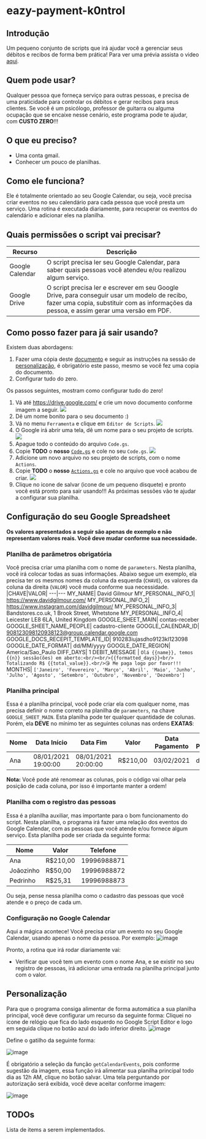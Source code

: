 # eazy-payment-k0ntroI

## Introdução
Um pequeno conjunto de scripts que irá ajudar você a gerenciar seus débitos e recibos de forma bem prática! Para ver uma prévia assista o video [aqui](https://www.youtube.com/watch?v=WaxlzZFXXWo).

## Quem pode usar?
Qualquer pessoa que forneça serviço para outras pessoas, e precisa de uma praticidade para controlar os débitos e gerar recibos para seus clientes. Se você é um psicólogo, professor de guitarra ou alguma ocupação que se encaixe nesse cenário, este programa pode te ajudar, com **CUSTO ZERO**!!!

## O que eu preciso?
* Uma conta gmail.
* Conhecer um pouco de planilhas.

## Como ele funciona?
Ele é totalmente orientado ao seu Google Calendar, ou seja, você precisa criar eventos no seu calendário para cada pessoa que você presta um serviço. Uma rotina é executada diariamente, para recuperar os eventos do calendário e adicionar eles na planilha.

## Quais permissões o script vai precisar?
|Recurso|Descrição|
--------|---------|
Google Calendar|O script precisa ler seu Google Calendar, para saber quais pessoas você atendeu e/ou realizou algum serviço.|
Google Drive|O script precisa ler e escrever em seu Google Drive, para conseguir usar um modelo de recibo, fazer uma copia, substituir com as informações da pessoa, e assim gerar uma versão em PDF.|

## Como posso fazer para já sair usando?

Existem duas abordagens:
1. Fazer uma cópia deste [documento](https://docs.google.com/spreadsheets/d/1V0tXBxGwRb3Mz_M5PV7lJlYFqcJLSVUPvEIuFVwYjNY/edit?usp=sharing) e seguir as instruções na sessão de [personalização](https://github.com/thiagosanches/eazy-payment-k0ntroI/blob/main/README.md#personaliza%C3%A7%C3%A3o), é obrigatório este passo, mesmo se você fez uma copia do documento.
2. Configurar tudo do zero.

Os passos seguintes, mostram como configurar tudo do zero!

1. Vá até https://drive.google.com/ e crie um novo documento conforme imagem a seguir.
![](https://user-images.githubusercontent.com/5191469/123519411-8971e480-d681-11eb-9955-26dcefd0b3fd.png)
2. Dê um nome bonito para o seu documento :)
3. Vá no menu `Ferramenta` e clique em `Editor de Scripts`.
![](https://user-images.githubusercontent.com/5191469/123519490-e2da1380-d681-11eb-9676-3b8c61fd1afd.png)
4. O Google irá abrir uma tela, dê um nome para o seu projeto de scripts.
![](https://user-images.githubusercontent.com/5191469/123519531-351b3480-d682-11eb-886d-dbc5a764fcd4.png)
5. Apague todo o conteúdo do arquivo `Code.gs`.
6. Copie **TODO** o **nosso** [`Code.gs`](Code.gs) e cole no seu `Code.gs`.
![](https://user-images.githubusercontent.com/5191469/123519600-bb377b00-d682-11eb-80d0-cc4d5731e92b.png)
7. Adicione um novo arquivo no seu projeto de scripts, com o nome `Actions`.
8. Copie **TODO** o **nosso** [`Actions.gs`](Actions.gs) e cole no arquivo que você acabou de criar. 
![](https://user-images.githubusercontent.com/5191469/123519675-3305a580-d683-11eb-9188-54a5c1fe07d7.png)
9. Clique no icone de salvar (icone de um pequeno disquete) e pronto você está pronto para sair usando!!! As próximas sessões vão te ajudar a configurar sua planilha.

## Configuração do seu Google Spreadsheet
**Os valores apresentados a seguir são apenas de exemplo e não representam valores reais. Você deve mudar conforme sua necessidade.**

### Planilha de parâmetros obrigatória
Você precisa criar uma planilha com o nome de `parameters`. Nesta planilha, você irá colocar todas as suas informações. Abaixo segue um exemplo, ela precisa ter os mesmos nomes da coluna da esquerda (`CHAVE`), os valores da coluna da direita (`VALOR`) você muda conforme sua necessidade.
|CHAVE|VALOR|
---|---
MY_NAME| David Gilmour
MY_PERSONAL_INFO_1|	https://www.davidgilmour.com/
MY_PERSONAL_INFO_2|	https://www.instagram.com/davidgilmour/
MY_PERSONAL_INFO_3|	Bandstores.co.uk, 1 Brook Street, Whetstone
MY_PERSONAL_INFO_4|	Leicester LE8 6LA, United Kingdom
GOOGLE_SHEET_MAIN| contas-receber
GOOGLE_SHEET_NAME_PEOPLE|	cadastro-cliente
GOOGLE_CALENDAR_ID| 908123098120938123@group.calendar.google.com
GOOGLE_DOCS_RECEPIT_TEMPLATE_ID|	910283iujasdho9123kl123098
GOOGLE_DATE_FORMAT| dd/MM/yyyy
GOOGLE_DATE_REGION| America/Sao_Paulo
DIFF_DAYS|	1
DEBIT_MESSAGE |	`Olá {{name}}, temos {{n}} sessão(ões) em aberto:<br/><br/>{{formatted_days}}<br/> Totalizando R$ {{total_value}}.<br/>😘 Me paga logo por favor!!!`
MONTHS|	`['Janeiro', 'Fevereiro', 'Março', 'Abril', 'Maio', 'Junho', 'Julho', 'Agosto', 'Setembro', 'Outubro', 'Novembro', 'Dezembro']`

### Planilha principal

Essa é a planilha principal, você pode criar ela com qualquer nome, mas precisa definir o nome correto na planilha de `parameters`, na chave `GOOGLE_SHEET_MAIN`. Esta planilha pode ter qualquer quantidade de colunas. Porém, ela **DEVE** no mínimo ter as seguintes colunas nas ordens **EXATAS**:

|Nome|Data Início|Data Fim |Valor|Data Pagamento|Forma Pagamento|Status do Pagamento|
|-----|------------------|---------------|------------|--------------|---------------|-------------------|
|Ana|08/01/2021 19:00:00|08/01/2021 20:00:00|R$210,00|03/02/2021|depósito|OK|

**Nota:** Você pode até renomear as colunas, pois o código vai olhar pela posição de cada coluna, por isso é importante manter a ordem!

### Planilha com o registro das pessoas
Essa é a planilha auxiliar, mas importante para o bom funcionamento do script. Nesta planilha, o programa irá fazer uma relação dos eventos do Google Calendar, com as pessoas que você atende e/ou fornece algum serviço. Esta planilha pode ser criada da seguinte forma:

|Nome|Valor|Telefone|
|-----|------------------|---------------|
|Ana|R$210,00|19996988871|
|Joãozinho|R$50,00|19996988872|
|Pedrinho|R$25,31|19996988873|

Ou seja, pense nessa planilha como o cadastro das pessoas que você atende e o preço de cada um.

### Configuração no Google Calendar

Aqui a mágica acontece! Você precisa criar um evento no seu Google Calendar, usando apenas o nome da pessoa. Por exemplo:
![image](https://user-images.githubusercontent.com/5191469/123520368-bc6aa700-d686-11eb-8ab1-0d7c18cd0457.png)

Pronto, a rotina que irá rodar diariamente vai:
* Verificar que você tem um evento com o nome Ana, e se existir no seu registro de pessoas, irá adicionar uma entrada na planilha principal junto com o valor.

## Personalização
Para que o programa consiga alimentar de forma automática a sua planilha principal, você deve configurar um recurso da seguinte forma:
Cliquei no ícone de relógio que fica do lado esquerdo no Google Script Editor e logo em seguida clique no botão azul do lado inferior direito.
![image](https://user-images.githubusercontent.com/5191469/123521001-508a3d80-d68a-11eb-84d6-c47d1a9f5f9c.png)

Define o gatilho da seguinte forma:

![image](https://user-images.githubusercontent.com/5191469/123521059-b080e400-d68a-11eb-8618-b1bd6e8bdc65.png)

É obrigatório a seleção da função `getCalendarEvents`, pois conforme sugestão da imagem, essa função irá alimentar sua planilha principal todo dia as 12h AM, clique no botão salvar. Uma tela perguntando por autorização será exibida, você deve aceitar conforme imagem:

![image](https://user-images.githubusercontent.com/5191469/123521242-ce027d80-d68b-11eb-8110-ac5ce2b63958.png)



## TODOs
Lista de items a serem implementados.

